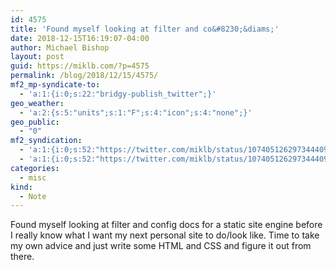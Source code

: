 ```yaml
---
id: 4575
title: 'Found myself looking at filter and co&#8230;&diams;'
date: 2018-12-15T16:19:07-04:00
author: Michael Bishop
layout: post
guid: https://miklb.com/?p=4575
permalink: /blog/2018/12/15/4575/
mf2_mp-syndicate-to:
  - 'a:1:{i:0;s:22:"bridgy-publish_twitter";}'
geo_weather:
  - 'a:2:{s:5:"units";s:1:"F";s:4:"icon";s:4:"none";}'
geo_public:
  - "0"
mf2_syndication:
  - 'a:1:{i:0;s:52:"https://twitter.com/miklb/status/1074051262973444096";}'
  - 'a:1:{i:0;s:52:"https://twitter.com/miklb/status/1074051262973444096";}'
categories:
  - misc
kind:
  - Note
---
```

Found myself looking at filter and config docs for a static site engine before I really know what I want my next personal site to do/look like. Time to take my own advice and just write some HTML and CSS and figure it out from there.